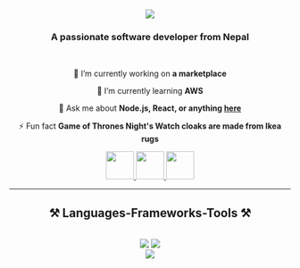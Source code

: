<h1 align="center">
    <img src="https://readme-typing-svg.herokuapp.com/?font=Righteous&size=35&center=true&vCenter=true&width=500&height=70&duration=4000&lines=Hi+There!+👋;+I'm+Prashant+Pant!;" />
</h1>

<h3 align="center">A passionate software developer from Nepal</h3>

<br/>

<div align="center">
 
 🔭 I’m currently working on **a marketplace**
 
 🌱 I’m currently learning **AWS**

💬 Ask me about **Node.js, React, or anything [here](https://github.com/engineeringwithprashant)**

⚡ Fun fact **Game of Thrones Night's Watch cloaks are made from Ikea rugs**

 </div>
 
<div align="center"> 
  <a href="mailto:engineeringwithprashant@gmail.com">
    <img src="https://img.icons8.com/?size=100&id=qyRpAggnV0zH&format=png&color=000000"width="50" height="50"  />
  </a>
  <a href="https://www.linkedin.com/in/prashantpant2004/" target="_blank">
    <img src="https://img.icons8.com/?size=100&id=xuvGCOXi8Wyg&format=png&color=000000" target="_blank"width="50" height="50" />
  </a>
  <a href="https://github.com/engineeringwithprashant" target="_blank">
     <img src="https://img.icons8.com/?size=100&id=w_qRMJOKoZGs&format=png&color=000000"width="50" height="50" /> <!-- sqlite, safari, google-chrome are other good icon options -->
  </a>
</div>

 <hr/>
 
<h2 align="center">⚒️ Languages-Frameworks-Tools ⚒️</h2>
<br/>
<div align="center">
    <img src="https://skillicons.dev/icons?i=react,bootstrap,html,css,vscode,visualstudio,github,figma,tailwind,git" />
    <img src="https://skillicons.dev/icons?i=nodejs,python,javascript,typescript,express,mongodb,java,mysql,postgres" /><br>
    <img src="https://skillicons.dev/icons?i=notion" /><br>
</div>
